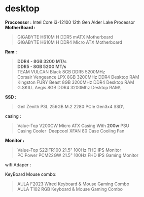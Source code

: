 # desktop

**Proccessor :** Intel Core i3-12100 12th Gen Alder Lake Processor\
**MotherBoard :** 
> GIGABYTE H610M H DDR5 mATX Motherboard \
> GIGABYTE H610M H DDR4 Micro ATX Motherboard

**Ram :**
> **DDR4 - 8GB 3200 MT/s** \
> **DDR5 - 8GB 5200 MT/s** \
> TEAM VULCAN Black 8GB DDR5 5200MHz\
> Corsair Vengeance LPX 8GB 3200MHz DDR4 Desktop RAM\
> Kingston FURY Beast 8GB 3200MHz DDR4 Desktop RAM\
> G.SKILL Aegis 8GB DDR4 3200Mhz Desktop RAM\

**SSD :** 
>Geil Zenith P3L 256GB M.2 2280 PCIe Gen3x4 SSD\
>


casing :
>Value-Top V200CW Micro ATX Casing With **200w** PSU\
Casing Cooler :Deepcool XFAN 80 Case Cooling Fan


**Monitor :**
 > Value-Top S22IFR100 21.5" 100Hz FHD IPS Monitor \
 > PC Power PCM22GW 21.5" 100Hz FHD IPS Gaming Monitor
  
wifi Adaper :

KeyBoard Mouse combo:
 > AULA F2023 Wired Keyboard & Mouse Gaming Combo \
 > AULA T102 RGB Keyboard & Mouse Gaming Combo

